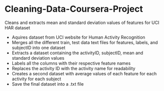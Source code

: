 # Cleaning-Data-Coursera-Project
Cleans and extracts mean and standard deviation values of features for UCI HAR dataset

- Aquires dataset from UCI website for Human Activity Recognition
- Merges all the different train, test data text files for features, labels, and subjectID into one dataset
- Extracts a dataset containing the activityID, subjectID, mean and standard deviation values
- Labels all the columns with their respective feature names
- Replaces the activity ID with the activity name for readability
- Creates a second dataset with average values of each feature for each activity for each subject
- Save the final dataset into a .txt file
